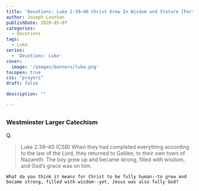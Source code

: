 ```yaml
---
title: 'Devotions: Luke 2:39–40 Christ Grew In Wisdom and Stature [Part 4]'
author: Joseph Louthan
publishDate: 2020-05-07
categories:
  - Devotions
tags:
  - Luke
series:
  - 'Devotions: Luke'
cover:
  image: '/images/banners/luke.png'
tocopen: true
css: "prayers"
draft: false

description: ""

---
```


## 

### Westminster Larger Catechism

Q.

>Luke 2:39–40 (CSB) When they had completed everything according to the law of the Lord, they returned to Galilee, to their own town of Nazareth.  The boy grew up and became strong, filled with wisdom, and God’s grace was on him.

```text
What do you think it means for Christ to be fully human--to grew and became strong, filled with wisdom--yet, Jesus was also fully God?
```
